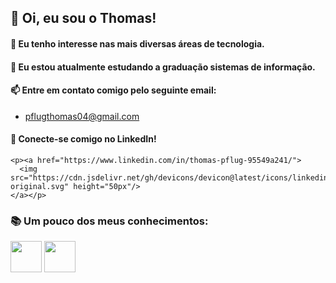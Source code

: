 ## 👋 Oi, eu sou o Thomas!
#### 👀 Eu tenho interesse nas mais diversas áreas de tecnologia.
#### 🌱 Eu estou atualmente estudando a graduação sistemas de informação.
#### 📫 Entre em contato comigo pelo seguinte email:
- pflugthomas04@gmail.com
#### 💼 Conecte-se comigo no LinkedIn!
    <p><a href="https://www.linkedin.com/in/thomas-pflug-95549a241/">
      <img src="https://cdn.jsdelivr.net/gh/devicons/devicon@latest/icons/linkedin/linkedin-original.svg" height="50px"/>
    </a></p>         
### 📚 Um pouco dos meus conhecimentos:
<div align="left">
<img src="https://cdn.jsdelivr.net/gh/devicons/devicon@latest/icons/java/java-original.svg" height="50px"/>
<img src="https://cdn.jsdelivr.net/gh/devicons/devicon@latest/icons/javascript/javascript-original.svg" height="50px" />
</div>

          
          

